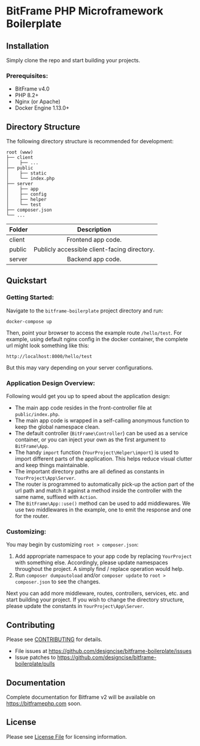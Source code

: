 # BitFrame PHP Microframework Boilerplate

## Installation

Simply clone the repo and start building your projects.

### Prerequisites:

- BitFrame v4.0
- PHP 8.2+
- Nginx (or Apache)
- Docker Engine 1.13.0+

## Directory Structure

The following directory structure is recommended for development:

```
root (www)
├── client
│    ├── ...
├── public
│    ├── static
│    └── index.php
├── server
│    ├── app
│    ├── config
│    ├── helper
│    └── test
├── composer.json
└── ...
```

| Folder        | Description   |
| ------------- |:-------------:|
| client        | Frontend app code.   |
| public   | Publicly accessible client-facing directory.   |
| server        | Backend app code.   |

## Quickstart

### Getting Started:

Navigate to the `bitframe-boilerplate` project directory and run:

```
docker-compose up
```

Then, point your browser to access the example route `/hello/test`. For example, using default nginx config in the docker container, the complete url might look something like this:

```
http://localhost:8000/hello/test
```

But this may vary depending on your server configurations.

### Application Design Overview:

Following would get you up to speed about the application design:

- The main app code resides in the front-controller file at `public/index.php`.
- The main app code is wrapped in a self-calling anonymous function to keep the global namespace clean.
- The default controller (`BitFrame\Controller`) can be used as a service container, or you can inject your own as the first argument to `BitFrame\App`.
- The handy `import` function (`YourProject\Helper\import`) is used to import different parts of the application. This helps reduce visual clutter and keep things maintainable.
- The important directory paths are all defined as constants in `YourProject\App\Server`.
- The router is programmed to automatically pick-up the action part of the url path and match it against a method inside the controller with the same name, suffixed with `Action`.
- The `BitFrame\App::use()` method can be used to add middlewares. We use two middlewares in the example, one to emit the response and one for the router. 

### Customizing:

You may begin by customizing `root > composer.json`:

1. Add appropriate namespace to your app code by replacing `YourProject` with something else. Accordingly, please update namespaces throughout the project. A simply find / replace operation would help.
1. Run `composer dumpautoload` and/or `composer update` to `root > composer.json` to see the changes.

Next you can add more middleware, routes, controllers, services, etc. and start building your project. If you wish to change the directory structure, please update the constants in `YourProject\App\Server`.

## Contributing

Please see [CONTRIBUTING](CONTRIBUTING.md) for details.

* File issues at https://github.com/designcise/bitframe-boilerplate/issues
* Issue patches to https://github.com/designcise/bitframe-boilerplate/pulls

## Documentation

Complete documentation for Bitframe v2 will be available on https://bitframephp.com soon.

## License

Please see [License File](LICENSE.md) for licensing information.
